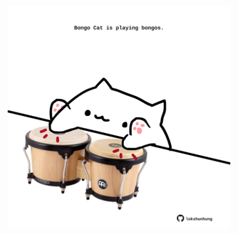 <!-- built at 01/05/2021, 20:02:19 UTC -->
<p align="center">
  <img width="500" height="500" src="./ReadmeImage.svg">
</p>
